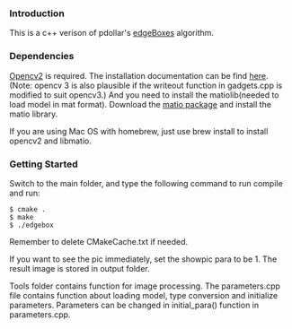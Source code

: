 

### Introduction

This is a c++ verison of pdollar's [edgeBoxes](https://github.com/pdollar/edges) algorithm.

### Dependencies

[Opencv2](http://opencv.org/downloads.html)
 is required. The installation documentation can be find [here](http://docs.opencv.org/2.4/doc/tutorials/introduction/table_of_content_introduction/table_of_content_introduction.html).
 (Note: opencv 3 is also plausible if the writeout function in gadgets.cpp is modified to suit opencv3.)
And you need to install the matiolib(needed to load model in mat format). Download the [matio package](https://sourceforge.net/projects/matio/) and  install the matio library.

If you are using Mac OS with homebrew, just use brew install to install opencv2 and libmatio.


### Getting Started
Switch to the main folder, and type the following command to run compile and run:
```code:
$ cmake .
$ make
$ ./edgebox
```
Remember to delete CMakeCache.txt if needed.


If you want to see the pic immediately, set the showpic para to be 1.
The result image is stored in output folder.

Tools folder contains function for image processing.
The parameters.cpp file contains function about loading model, type conversion and initialize
parameters. Parameters can be changed in initial_para() function in parameters.cpp.
